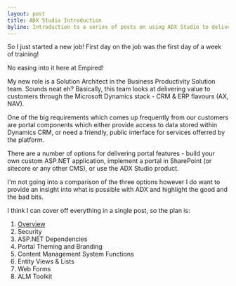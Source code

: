 ```yaml
---
layout: post
title: ADX Studio Introduction
byline: Introduction to a series of posts on using ADX Studio to deliver a portal for Dynamics CRM.
---
```


So I just started a new job! First day on the job was the first day of a week of training!

No easing into it here at Empired!

My new role is a Solution Architect in the Business Productivity Solution team.  Sounds neat eh? Basically, this team looks at delivering value to customers through the Microsoft Dynamics stack - CRM & ERP flavours (AX, NAV).

One of the big requirements which comes up frequently from our customers are portal components which either provide access to data stored within Dynamics CRM, or need a friendly, public interface for services offerred by the platform.

There are a number of options for delivering portal features - build your own custom ASP.NET application, implement a portal in SharePoint (or sitecore or any other CMS), or use the ADX Studio product.

I'm not going into a comparison of the three options however I do want to provide an insight into what is possible with ADX and highlight the good and the bad bits.

I think I can cover off everything in a single post, so the plan is:

1. [Overview](/adxstudio-part-1)
1. Security
1. ASP.NET Dependencies
1. Portal Theming and Branding
1. Content Management System Functions
1. Entity Views & Lists
1. Web Forms
1. ALM Toolkit